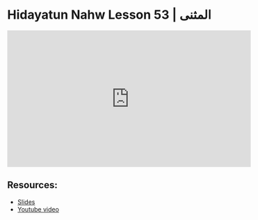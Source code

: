# Hidayatun Nahw Lesson 53 | المثنى            

<iframe width="560" height="315" src="https://www.youtube-nocookie.com/embed/50gIy5nf-ZQ?start=0" frameborder="0" allow="accelerometer; autoplay; encrypted-media; gyroscope; picture-in-picture" allowfullscreen="allowfullscreen"></iframe><BR>



## Resources:
- [Slides](https://github.com/arshare/resources_balagha_pdfs)
- [Youtube video](https://www.youtube.com/watch?v=50gIy5nf-ZQ&list=PLzn0qdi6JpdtdAyaM2yvvY1Yk9i4EpLHD&index=114)
